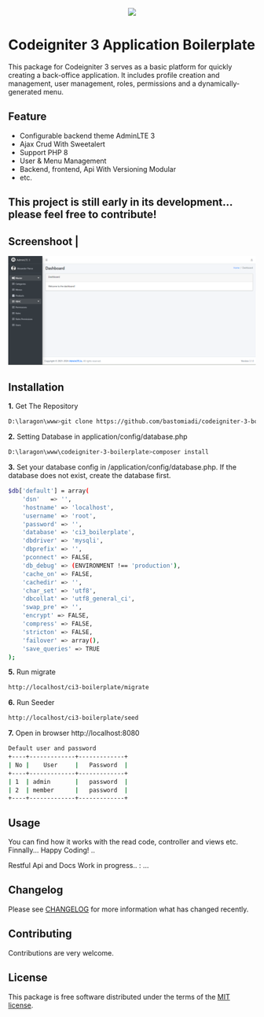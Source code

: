<p align="center"><img src="https://upload.wikimedia.org/wikipedia/commons/thumb/0/04/CodeIgniter_Logo.svg/1024px-CodeIgniter_Logo.svg.png" width="200"></p>

Codeigniter 3 Application Boilerplate
=====================================
This package for Codeigniter 3 serves as a basic platform for quickly creating a back-office application. It includes profile creation and management, user management, roles, permissions and a dynamically-generated menu.

Feature
-------
* Configurable backend theme AdminLTE 3
* Ajax Crud With Sweetalert
* Support PHP 8
* User & Menu Management
* Backend, frontend, Api With Versioning Modular
* etc.

This project is still early in its development... please feel free to contribute!
------------------------------------------------------------
Screenshoot |
-------------------------------------------------------------------------------
![Dashboard](screenshot/web/dashboard.png?raw=true)

Installation
------------

**1.** Get The Repository

```bash
D:\laragon\www>git clone https://github.com/bastomiadi/codeigniter-3-boilerplate

```
**2.** Setting Database in application/config/database.php

```bash
D:\laragon\www\codeigniter-3-boilerplate>composer install
```

**3.** Set your database config in /application/config/database.php. If the database does not exist, create the database first.

```bash
$db['default'] = array(
	'dsn'	=> '',
	'hostname' => 'localhost',
	'username' => 'root',
	'password' => '',
	'database' => 'ci3_boilerplate',
	'dbdriver' => 'mysqli',
	'dbprefix' => '',
	'pconnect' => FALSE,
	'db_debug' => (ENVIRONMENT !== 'production'),
	'cache_on' => FALSE,
	'cachedir' => '',
	'char_set' => 'utf8',
	'dbcollat' => 'utf8_general_ci',
	'swap_pre' => '',
	'encrypt' => FALSE,
	'compress' => FALSE,
	'stricton' => FALSE,
	'failover' => array(),
	'save_queries' => TRUE
);
```
**5.** Run migrate 
```bash
http://localhost/ci3-boilerplate/migrate
```

**6.** Run Seeder 

```bash
http://localhost/ci3-boilerplate/seed
```

**7.** Open in browser http://localhost:8080
```bash
Default user and password
+----+-------------+-------------+
| No |    User     |   Password  |
+----+-------------+-------------+
| 1  | admin       |   password  |
| 2  | member      |   password  |
+----+-------------+-------------+
```

Usage
-----
You can find how it works with the read code, controller and views etc. Finnally... Happy Coding!
..

Restful Api and Docs Work in progress.. : ...


Changelog
--------
Please see [CHANGELOG](CHANGELOG.md) for more information what has changed recently.

Contributing
------------
Contributions are very welcome.

License
-------

This package is free software distributed under the terms of the [MIT license](LICENSE.md).